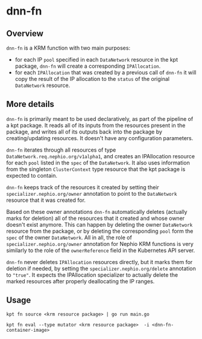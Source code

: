 # dnn-fn

## Overview

<!--mdtogo:Short-->

`dnn-fn` is a KRM function with two main purposes:
- for each IP `pool` specified in each `DataNetwork` resource in the kpt package, `dnn-fn` will create a corresponding `IPAllocation`. 
- for each `IPAllocation` that was created by a previous call of `dnn-fn` it will copy the result of the IP allocation to the `status` of the original `DataNetwork` resource.

<!--mdtogo-->


<!--mdtogo:Long-->

## More details

`dnn-fn` is primarily meant to be used declaratively, as part of the pipeline of a kpt package. It reads all of its inputs from the resources present in the package, and writes all of its outputs back into the package by creating/updating resources. It doesn't have any configuration parameters.

`dnn-fn` iterates through all resources of type `DataNetwork.req.nephio.org/v1alpha1`, and creates an IPAllocation resource for each `pool` listed in the `spec` of the `DataNetwork`. It also uses information from the singleton `ClusterContext` type resource that the kpt package is expected to contain.

`dnn-fn` keeps track of the resources it created by setting their `specializer.nephio.org/owner` annotation to point to the `DataNetwork` resource that it was created for. 

Based on these owner annotations `dnn-fn` automatically deletes (actually marks for deletion) all of the resources that it created and whose owner doesn't exist anymore. This can happen by deleting the owner `DataNetwork` resource from the package, or by deleting the corresponding `pool` form the `spec` of the owner `DataNetwork`. All in all, the role of `specializer.nephio.org/owner` annotation for Nephio KRM functions is very similarly to the role of the `ownerReference` field in the Kubernetes API server.

`dnn-fn` never deletes `IPAllocation` resources directly, but it marks them for deletion if needed, by setting the `specializer.nephio.org/delete` annotation to `"true"`. It expects the IPAllocation specializer to actually delete the marked resources after properly deallocating the IP ranges.

<!--mdtogo-->

## Usage

```
kpt fn source <krm resource package> | go run main.go 
```

```
kpt fn eval --type mutator <krm resource package>  -i <dnn-fn-container-image> 
```
